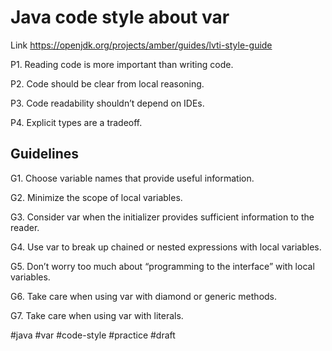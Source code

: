 # Java code style about var

Link https://openjdk.org/projects/amber/guides/lvti-style-guide

P1. Reading code is more important than writing code.

P2. Code should be clear from local reasoning.

P3. Code readability shouldn’t depend on IDEs.

P4. Explicit types are a tradeoff.

## Guidelines

G1. Choose variable names that provide useful information.

G2. Minimize the scope of local variables.

G3. Consider var when the initializer provides sufficient information to the reader.

G4. Use var to break up chained or nested expressions with local variables.

G5. Don’t worry too much about “programming to the interface” with local variables.

G6. Take care when using var with diamond or generic methods.

G7. Take care when using var with literals.

#java #var #code-style #practice
#draft